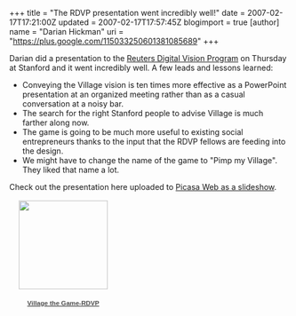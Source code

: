 +++
title = "The RDVP presentation went incredibly well!"
date = 2007-02-17T17:21:00Z
updated = 2007-02-17T17:57:45Z
blogimport = true 
[author]
	name = "Darian Hickman"
	uri = "https://plus.google.com/115033250601381085689"
+++

Darian did a presentation to the <a href="http://www.rdvp.org/">Reuters Digital Vision Program</a> on Thursday at Stanford and it went incredibly well.  A few leads and lessons learned:<br /><ul><li>Conveying the Village vision is ten times more effective as a PowerPoint presentation at an organized meeting rather than as a casual conversation at a noisy bar. </li><li>The search for the right Stanford people to advise Village is much farther along now.</li><li>The game is going to be much more useful to existing social entrepreneurs thanks to the input that the RDVP fellows are feeding into the design.<br /></li><li>We might have to change the name of the game to "Pimp my Village". They liked that name a lot. </li></ul>Check out the presentation here uploaded to <a href="http://picasaweb.google.com/darian.hickman/VillageTheGameRDVP/photo?authkey=Sr5gcrC8NdY#s5032671983538867554">Picasa Web as a slideshow</a>.<br /><div style="text-align:center;width:194px;font-family:arial,sans-serif;font-size:83%"><div style="height:194px;background:url(http://picasaweb.google.com/f/img/transparent_album_background.gif) no-repeat left"><a href="http://picasaweb.google.com/darian.hickman/VillageTheGameRDVP?authkey=Sr5gcrC8NdY"><img src="http://lh4.google.com/image/darian.hickman/RdekfDnlDVE/AAAAAAAAAxQ/PJtlspwp19Y/s160-c/VillageTheGameRDVP.jpg" width="160" height="160" style="border:none;padding:0px;margin-top:16px;"></a></div><a href="http://picasaweb.google.com/darian.hickman/VillageTheGameRDVP?authkey=Sr5gcrC8NdY"><div style="color:#4D4D4D;font-weight:bold;text-decoration:none;">Village the Game-RDVP</div></a><div style="color:#808080"></div></div>

